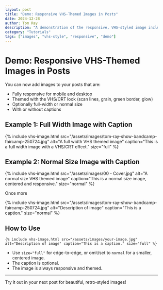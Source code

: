 ```yaml
---
layout: post
title: "Demo: Responsive VHS-Themed Images in Posts"
date: 2024-12-28
author: Tom Ray
description: "A demonstration of the responsive, VHS-styled image include with full-width and normal options, plus captions."
category: "Tutorials"
tags: ["images", "vhs-style", "responsive", "demo"]
---
```

# Demo: Responsive VHS-Themed Images in Posts

You can now add images to your posts that are:
- Fully responsive for mobile and desktop
- Themed with the VHS/CRT look (scan lines, grain, green border, glow)
- Optionally full-width or normal size
- With or without captions

## Example 1: Full Width Image with Caption

{% include vhs-image.html src="/assets/images/tom-ray-show-bandcamp-faircamp-250724.jpg" alt="A full width VHS themed image" caption="This is a full width image with a VHS/CRT effect." size="full" %}

## Example 2: Normal Size Image with Caption

{% include vhs-image.html src="/assets/images/00 - Cover.jpg" alt="A normal size VHS themed image" caption="This is a normal size image, centered and responsive." size="normal" %}

Once more

{% include vhs-image.html
   src="/assets/images/tom-ray-show-bandcamp-faircamp-250724.jpg"
   alt="Description of image"
   caption="This is a caption."
   size="normal"
%}


## How to Use

```liquid
{% include vhs-image.html src="/assets/images/your-image.jpg" alt="Description of image" caption="This is a caption." size="full" %}
```

- Use `size="full"` for edge-to-edge, or omit/set to `normal` for a smaller, centered image.
- The caption is optional.
- The image is always responsive and themed.

---

Try it out in your next post for beautiful, retro-styled images! 
